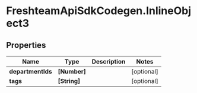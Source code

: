 # FreshteamApiSdkCodegen.InlineObject3

## Properties

| Name              | Type         | Description | Notes      |
| ----------------- | ------------ | ----------- | ---------- |
| **departmentIds** | **[Number]** |             | [optional] |
| **tags**          | **[String]** |             | [optional] |
